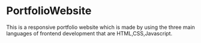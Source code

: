 # PortfolioWebsite
This is a responsive portfolio website which is made by using the three main languages of frontend development that are HTML,CSS,Javascript.
